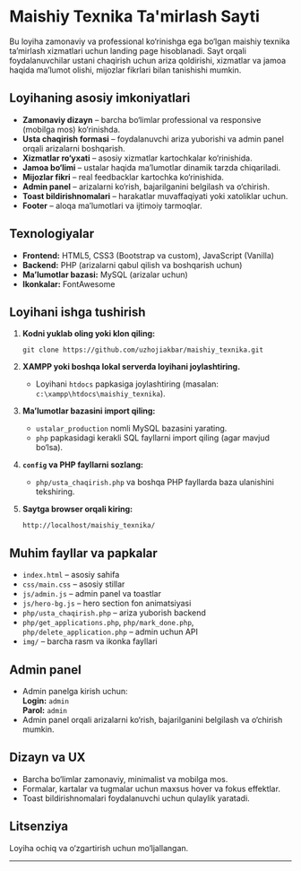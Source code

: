 # Maishiy Texnika Ta'mirlash Sayti

Bu loyiha zamonaviy va professional ko‘rinishga ega bo‘lgan maishiy texnika ta’mirlash xizmatlari uchun landing page hisoblanadi. Sayt orqali foydalanuvchilar ustani chaqirish uchun ariza qoldirishi, xizmatlar va jamoa haqida ma’lumot olishi, mijozlar fikrlari bilan tanishishi mumkin.

## Loyihaning asosiy imkoniyatlari

- **Zamonaviy dizayn** – barcha bo‘limlar professional va responsive (mobilga mos) ko‘rinishda.
- **Usta chaqirish formasi** – foydalanuvchi ariza yuborishi va admin panel orqali arizalarni boshqarish.
- **Xizmatlar ro‘yxati** – asosiy xizmatlar kartochkalar ko‘rinishida.
- **Jamoa bo‘limi** – ustalar haqida ma’lumotlar dinamik tarzda chiqariladi.
- **Mijozlar fikri** – real feedbacklar kartochka ko‘rinishida.
- **Admin panel** – arizalarni ko‘rish, bajarilganini belgilash va o‘chirish.
- **Toast bildirishnomalari** – harakatlar muvaffaqiyati yoki xatoliklar uchun.
- **Footer** – aloqa ma’lumotlari va ijtimoiy tarmoqlar.

## Texnologiyalar

- **Frontend:** HTML5, CSS3 (Bootstrap va custom), JavaScript (Vanilla)
- **Backend:** PHP (arizalarni qabul qilish va boshqarish uchun)
- **Ma’lumotlar bazasi:** MySQL (arizalar uchun)
- **Ikonkalar:** FontAwesome

## Loyihani ishga tushirish

1. **Kodni yuklab oling yoki klon qiling:**

   ```
   git clone https://github.com/uzhojiakbar/maishiy_texnika.git
   ```

2. **XAMPP yoki boshqa lokal serverda loyihani joylashtiring.**

   - Loyihani `htdocs` papkasiga joylashtiring (masalan: `c:\xampp\htdocs\maishiy_texnika`).

3. **Ma’lumotlar bazasini import qiling:**

   - `ustalar_production` nomli MySQL bazasini yarating.
   - `php` papkasidagi kerakli SQL fayllarni import qiling (agar mavjud bo‘lsa).

4. **`config` va PHP fayllarni sozlang:**

   - `php/usta_chaqirish.php` va boshqa PHP fayllarda baza ulanishini tekshiring.

5. **Saytga browser orqali kiring:**
   ```
   http://localhost/maishiy_texnika/
   ```

## Muhim fayllar va papkalar

- `index.html` – asosiy sahifa
- `css/main.css` – asosiy stillar
- `js/admin.js` – admin panel va toastlar
- `js/hero-bg.js` – hero section fon animatsiyasi
- `php/usta_chaqirish.php` – ariza yuborish backend
- `php/get_applications.php`, `php/mark_done.php`, `php/delete_application.php` – admin uchun API
- `img/` – barcha rasm va ikonka fayllari

## Admin panel

- Admin panelga kirish uchun:  
  **Login:** `admin`  
  **Parol:** `admin`
- Admin panel orqali arizalarni ko‘rish, bajarilganini belgilash va o‘chirish mumkin.

## Dizayn va UX

- Barcha bo‘limlar zamonaviy, minimalist va mobilga mos.
- Formalar, kartalar va tugmalar uchun maxsus hover va fokus effektlar.
- Toast bildirishnomalari foydalanuvchi uchun qulaylik yaratadi.

## Litsenziya

Loyiha ochiq va o‘zgartirish uchun mo‘ljallangan.

---

